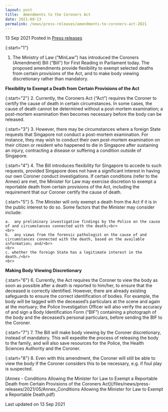 ```yaml
---
layout: post
title:  Amendments to the Coroners Act
date: 2021-09-13
permalink: /news/press-releases/amendments-to-coroners-act-2021
---
```


13 Sep 2021 Posted in [Press releases](/news/press-releases)

{:start="1"}
1. The Ministry of Law (“MinLaw”) has introduced the Coroners (Amendment) Bill (“Bill”) for First Reading in Parliament today. The proposed amendments provide flexibility to exempt selected deaths from certain provisions of the Act, and to make body viewing discretionary rather than mandatory.

<b>Flexibility to Exempt a Death from Certain Provisions of the Act</b>

{:start="2"}
2. Currently, the Coroners Act (“Act”) requires the Coroner to certify the cause of death in certain circumstances. In some cases, the cause of death cannot be determined without a post-mortem examination; a post-mortem examination then becomes necessary before the body can be released.

{:start="3"}
3. However, there may be circumstances where a foreign State requests that Singapore not conduct a post-mortem examination. For instance, they may wish to conduct their own post-mortem examination on their citizen or resident who happened to die in Singapore after sustaining an injury, contracting a disease or suffering a condition outside of Singapore. 

{:start="4"}
4. The Bill introduces flexibility for Singapore to accede to such requests, provided Singapore does not have a significant interest in having our own Coroner conduct investigations. If certain conditions (refer to the Annex) are met, the Minister for Law may exercise discretion to exempt a reportable death from certain provisions of the Act, including the requirement that our Coroner certify the cause of death. 

{:start="5"}
5. The Minister will only exempt a death from the Act if it is in the public interest to do so. Some factors that the Minister may consider include: 

    a.	any preliminary investigative findings by the Police on the cause of and circumstances connected with the death;<br>
    <br>
    b.	any views from the forensic pathologist on the cause of and circumstances connected with the death, based on the available information; and/<br>
    <br>
    c. whether the foreign State has a legitimate interest in the death./<br>
    <br>
 
<b>Making Body Viewing Discretionary</b>

{:start="6"}
6. Currently, the Act requires the Coroner to view the body as soon as possible after a death is reported to him/her, to ensure that the deceased is correctly identified. However, there are already existing safeguards to ensure the correct identification of bodies. For example, the body will be tagged with the deceased’s particulars at the scene and again at the mortuary; the Police Investigation Officer will also verify the accuracy of and sign a Body Identification Form (“BIF”) containing a photograph of the body and the deceased’s personal particulars, before sending the BIF to the Coroner.

{:start="7"}
7. The Bill will make body viewing by the Coroner discretionary, instead of mandatory. This will expedite the process of releasing the body to the family, and will also save resources for the Police, the Health Sciences Authority and the Coroner.  

{:start="8"}
8. Even with this amendment, the Coroner will still be able to view the body if the Coroner considers this to be necessary, e.g. if foul play is suspected.


[Annex - Conditions Allowing the Minister for Law to Exempt a Reportable Death from Certain Provisions of the Coroners Act](/files/news/press-releases/2021/05/Annex_Conditions Allowing the Minister for Law to Exempt a Reportable Death.pdf)<br>


<p class="right-side-updated">Last updated on 13 Sep 2021</p>
